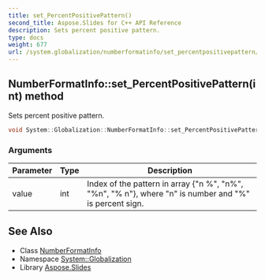 ```yaml
---
title: set_PercentPositivePattern()
second_title: Aspose.Slides for C++ API Reference
description: Sets percent positive pattern.
type: docs
weight: 677
url: /system.globalization/numberformatinfo/set_percentpositivepattern/
---
```

## NumberFormatInfo::set_PercentPositivePattern(int) method


Sets percent positive pattern.

```cpp
void System::Globalization::NumberFormatInfo::set_PercentPositivePattern(int value)
```


### Arguments

| Parameter | Type | Description |
| --- | --- | --- |
| value | int | Index of the pattern in array {\"n %\", \"n%\", \"%n\", \"% n\"}, where \"n\" is number and \"%\" is percent sign. |

## See Also

* Class [NumberFormatInfo](../)
* Namespace [System::Globalization](../../)
* Library [Aspose.Slides](../../../)